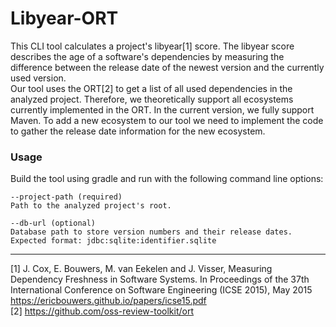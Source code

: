 # Libyear-ORT

This CLI tool calculates a project's libyear[1] score. The libyear score describes the age of a 
software's dependencies by measuring the difference between the release date of the newest version
and the currently used version.\
Our tool uses the ORT[2] to get a list of all used dependencies in the analyzed project. Therefore,
we theoretically support all ecosystems currently implemented in the ORT. In the current version,
we fully support Maven. To add a new ecosystem to our tool we need to implement the code to gather
the release date information for the new ecosystem. 

### Usage
Build the tool using gradle and run with the following command line options:
```
--project-path (required)
Path to the analyzed project's root.

--db-url (optional)
Database path to store version numbers and their release dates.
Expected format: jdbc:sqlite:identifier.sqlite
```



---
[1] J. Cox, E. Bouwers, M. van Eekelen and J. Visser, Measuring Dependency Freshness in Software
Systems. In Proceedings of the 37th International Conference on Software Engineering (ICSE 2015),
May 2015 https://ericbouwers.github.io/papers/icse15.pdf \
[2] https://github.com/oss-review-toolkit/ort